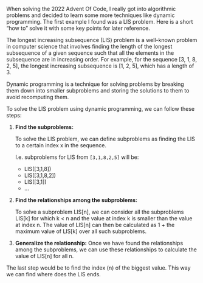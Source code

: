 When solving the 2022 Advent Of Code, I really got into algorithmic problems and decided to learn some more techniques like dynamic programming. The first example I found was a LIS problem. Here is a short “how to” solve it with some key points for later reference.

The longest increasing subsequence (LIS) problem is a well-known problem in computer science that involves finding the length of the longest subsequence of a given sequence such that all the elements in the subsequence are in increasing order. For example, for the sequence [3, 1, 8, 2, 5], the longest increasing subsequence is [1, 2, 5], which has a length of 3.

Dynamic programming is a technique for solving problems by breaking them down into smaller subproblems and storing the solutions to them to avoid recomputing them.

To solve the LIS problem using dynamic programming, we can follow these steps:

1. **Find the subproblems:**

   To solve the LIS problem, we can define subproblems as finding the LIS to a certain index x in the sequence.

   I.e. subproblems for LIS from `[3,1,8,2,5]` will be:

   - LIS([3,1,8])
   - LIS([3,1,8,2])
   - LIS([3,1])
   - …

2. **Find the relationships among the subproblems:**

   To solve a subproblem LIS[n], we can consider all the subproblems LIS[k] for which k < n and the value at index k is smaller than the value at index n. The value of LIS[n] can then be calculated as 1 + the maximum value of LIS[k] over all such subproblems.

3. **Generalize the relationship:** Once we have found the relationships among the subproblems, we can use these relationships to calculate the value of LIS[n] for all n.

The last step would be to find the index (n) of the biggest value. This way we can find where does the LIS ends.
